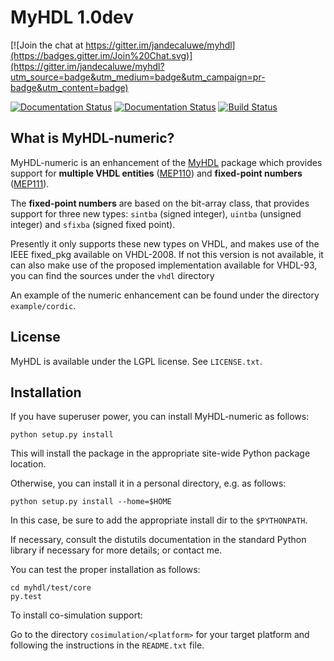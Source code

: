 MyHDL 1.0dev 
============

[![Join the chat at https://gitter.im/jandecaluwe/myhdl](https://badges.gitter.im/Join%20Chat.svg)](https://gitter.im/jandecaluwe/myhdl?utm_source=badge&utm_medium=badge&utm_campaign=pr-badge&utm_content=badge)

[![Documentation Status](https://readthedocs.org/projects/myhdl/badge/?version=stable)](http://docs.myhdl.org/en/stable/manual)
[![Documentation Status](https://readthedocs.org/projects/myhdl/badge/?version=master)](http://docs.myhdl.org/en/latest/manual)
[![Build Status](https://travis-ci.org/jmgc/myhdl-numeric.svg?branch=numeric)](https://travis-ci.org/jmgc/myhdl-numeric)

What is MyHDL-numeric?
----------------------

MyHDL-numeric is an enhancement of the [MyHDL](http://www.myhdl.org)
package which provides support for **multiple VHDL entities**
([MEP110](http://dev.myhdl.org/meps/mep-110.html))
and **fixed-point numbers** ([MEP111](http://dev.myhdl.org/meps/mep-111.html)).

The **fixed-point numbers** are based on the bit-array class, that
provides support for three new types: ``sintba`` (signed integer), ``uintba``
(unsigned integer) and ``sfixba`` (signed fixed point).

Presently it only supports these new types on VHDL, and makes use of the
IEEE fixed_pkg available on VHDL-2008. If not this version is not available,
it can also make use of the proposed implementation available for VHDL-93,
you can find the sources under the ``vhdl`` directory

An example of the numeric enhancement can be found under the directory
``example/cordic``.

License
-------
MyHDL is available under the LGPL license.  See ``LICENSE.txt``.

Installation
------------
If you have superuser power, you can install MyHDL-numeric as follows:

```
python setup.py install
```

This will install the package in the appropriate site-wide Python
package location.

Otherwise, you can install it in a personal directory, e.g. as
follows:

```
python setup.py install --home=$HOME
```

In this case, be sure to add the appropriate install dir to the
``$PYTHONPATH``.

If necessary, consult the distutils documentation in the standard
Python library if necessary for more details;
or contact me.

You can test the proper installation as follows:

```
cd myhdl/test/core
py.test
```

To install co-simulation support:

Go to the directory ``cosimulation/<platform>`` for your target platform
and following the instructions in the ``README.txt`` file.
